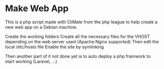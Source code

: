 # Make Web App

This is a php script made with CliMate from the php league to help create a new web app on a Debian machine.

Create the working folders
Create all the necessary files for the VHOST depending on the web server used (Apache Nginx supported)
Then edit the local /etc/hosts file 
Enable the site by symlinking

Then another part of it not done yet is to auto deploy a php framwork to start working (Laravel, ...)
